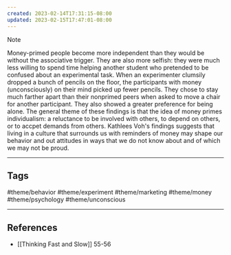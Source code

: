 ```yaml
---
created: 2023-02-14T17:31:15-08:00
updated: 2023-02-15T17:47:01-08:00
---
```



> [!NOTE]
> Money-primed people become more independent than they would be without the associative trigger. They are also more selfish: they were much less willing to spend time helping another student who pretended to be confused about an experimental task. When an experimenter clumsily dropped a bunch of pencils on the floor, the participants with money (unconsciously) on their mind picked up fewer pencils. They chose to stay much farther apart than their nonprimed peers when asked to move a chair for another participant. They also showed a greater preference for being alone. The general theme of these findings is that the idea of money primes individualism: a reluctance to be involved with others, to depend on others, or to accpet demands from others. Kathlees Voh's findings suggests that living in a culture that surrounds us with reminders of money may shape our behavior and out attitudes in ways that we do not know about and of which we may not be proud.

---
## Tags
#theme/behavior #theme/experiment #theme/marketing #theme/money #theme/psychology #theme/unconscious 

---
## References
- [[Thinking Fast and Slow]] 55-56